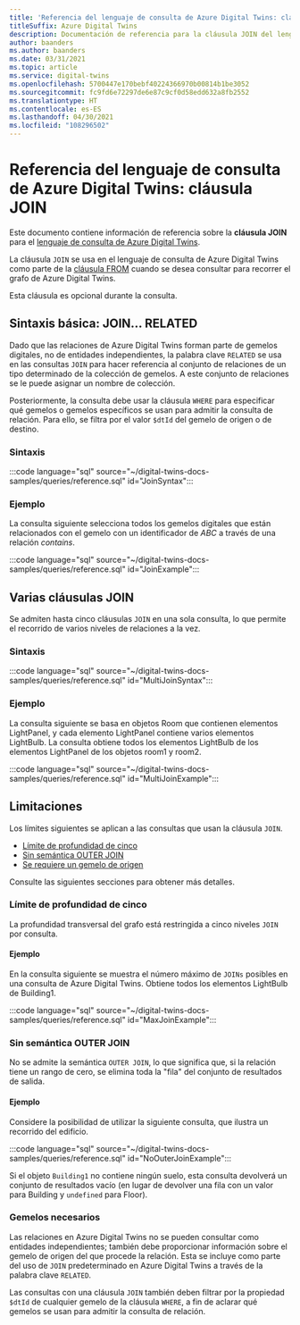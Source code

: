 ```yaml
---
title: 'Referencia del lenguaje de consulta de Azure Digital Twins: cláusulas JOIN'
titleSuffix: Azure Digital Twins
description: Documentación de referencia para la cláusula JOIN del lenguaje de consulta de Azure Digital Twins
author: baanders
ms.author: baanders
ms.date: 03/31/2021
ms.topic: article
ms.service: digital-twins
ms.openlocfilehash: 5700447e170bebf40224366970b00814b1be3052
ms.sourcegitcommit: fc9fd6e72297de6e87c9cf0d58edd632a8fb2552
ms.translationtype: HT
ms.contentlocale: es-ES
ms.lasthandoff: 04/30/2021
ms.locfileid: "108296502"
---
```

# <a name="azure-digital-twins-query-language-reference-join-clause"></a>Referencia del lenguaje de consulta de Azure Digital Twins: cláusula JOIN

Este documento contiene información de referencia sobre la **cláusula JOIN** para el [lenguaje de consulta de Azure Digital Twins](concepts-query-language.md).

La cláusula `JOIN` se usa en el lenguaje de consulta de Azure Digital Twins como parte de la [cláusula FROM](reference-query-clause-from.md) cuando se desea consultar para recorrer el grafo de Azure Digital Twins.

Esta cláusula es opcional durante la consulta.

## <a name="core-syntax-join--related"></a>Sintaxis básica: JOIN... RELATED 
Dado que las relaciones de Azure Digital Twins forman parte de gemelos digitales, no de entidades independientes, la palabra clave `RELATED` se usa en las consultas `JOIN` para hacer referencia al conjunto de relaciones de un tipo determinado de la colección de gemelos. A este conjunto de relaciones se le puede asignar un nombre de colección.

Posteriormente, la consulta debe usar la cláusula `WHERE` para especificar qué gemelos o gemelos específicos se usan para admitir la consulta de relación. Para ello, se filtra por el valor `$dtId` del gemelo de origen o de destino.

### <a name="syntax"></a>Sintaxis

:::code language="sql" source="~/digital-twins-docs-samples/queries/reference.sql" id="JoinSyntax":::

### <a name="example"></a>Ejemplo

La consulta siguiente selecciona todos los gemelos digitales que están relacionados con el gemelo con un identificador de *ABC* a través de una relación *contains*.

:::code language="sql" source="~/digital-twins-docs-samples/queries/reference.sql" id="JoinExample":::

## <a name="multiple-joins"></a>Varias cláusulas JOIN

Se admiten hasta cinco cláusulas `JOIN` en una sola consulta, lo que permite el recorrido de varios niveles de relaciones a la vez.

### <a name="syntax"></a>Sintaxis

:::code language="sql" source="~/digital-twins-docs-samples/queries/reference.sql" id="MultiJoinSyntax":::

### <a name="example"></a>Ejemplo

La consulta siguiente se basa en objetos Room que contienen elementos LightPanel, y cada elemento LightPanel contiene varios elementos LightBulb. La consulta obtiene todos los elementos LightBulb de los elementos LightPanel de los objetos room1 y room2.

:::code language="sql" source="~/digital-twins-docs-samples/queries/reference.sql" id="MultiJoinExample":::

## <a name="limitations"></a>Limitaciones

Los límites siguientes se aplican a las consultas que usan la cláusula `JOIN`.
* [Límite de profundidad de cinco](#depth-limit-of-five)
* [Sin semántica OUTER JOIN](#no-outer-join-semantics)
* [Se requiere un gemelo de origen](#twins-required)

Consulte las siguientes secciones para obtener más detalles.

### <a name="depth-limit-of-five"></a>Límite de profundidad de cinco

La profundidad transversal del grafo está restringida a cinco niveles `JOIN` por consulta.

#### <a name="example"></a>Ejemplo

En la consulta siguiente se muestra el número máximo de `JOINs` posibles en una consulta de Azure Digital Twins. Obtiene todos los elementos LightBulb de Building1.

:::code language="sql" source="~/digital-twins-docs-samples/queries/reference.sql" id="MaxJoinExample":::

### <a name="no-outer-join-semantics"></a>Sin semántica OUTER JOIN

No se admite la semántica `OUTER JOIN`, lo que significa que, si la relación tiene un rango de cero, se elimina toda la "fila" del conjunto de resultados de salida.

#### <a name="example"></a>Ejemplo

Considere la posibilidad de utilizar la siguiente consulta, que ilustra un recorrido del edificio.

:::code language="sql" source="~/digital-twins-docs-samples/queries/reference.sql" id="NoOuterJoinExample":::

Si el objeto `Building1` no contiene ningún suelo, esta consulta devolverá un conjunto de resultados vacío (en lugar de devolver una fila con un valor para Building y `undefined` para Floor).

### <a name="twins-required"></a>Gemelos necesarios

Las relaciones en Azure Digital Twins no se pueden consultar como entidades independientes; también debe proporcionar información sobre el gemelo de origen del que procede la relación. Esta se incluye como parte del uso de `JOIN` predeterminado en Azure Digital Twins a través de la palabra clave `RELATED`. 

Las consultas con una cláusula `JOIN` también deben filtrar por la propiedad `$dtId` de cualquier gemelo de la cláusula `WHERE`, a fin de aclarar qué gemelos se usan para admitir la consulta de relación.